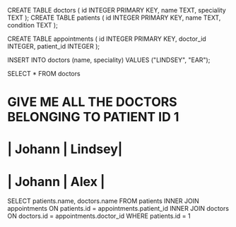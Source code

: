CREATE TABLE doctors (
  id INTEGER PRIMARY KEY,
  name TEXT,
  speciality TEXT
);
CREATE TABLE patients (
  id INTEGER PRIMARY KEY,
  name TEXT,
  condition TEXT
);

CREATE TABLE appointments (
  id INTEGER PRIMARY KEY,
  doctor_id INTEGER,
  patient_id INTEGER
);

INSERT INTO doctors (name, speciality)
VALUES ("LINDSEY", "EAR");


SELECT * FROM doctors




# GIVE ME ALL THE DOCTORS BELONGING TO PATIENT ID 1
# | Johann | Lindsey|
# | Johann | Alex |


SELECT patients.name, doctors.name
FROM patients
INNER JOIN appointments
ON patients.id = appointments.patient_id
INNER JOIN doctors
ON doctors.id = appointments.doctor_id
WHERE patients.id = 1
